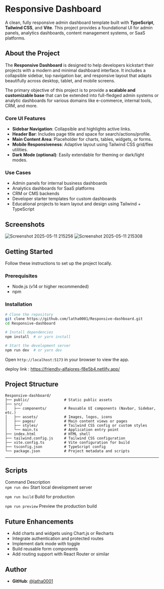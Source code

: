 # Responsive Dashboard

A clean, fully responsive admin dashboard template built with **TypeScript**, **Tailwind CSS**, and **Vite**. This project provides a foundational UI for admin panels, analytics dashboards, content management systems, or SaaS platforms.


##  About the Project

The **Responsive Dashboard** is designed to help developers kickstart their projects with a modern and minimal dashboard interface. It includes a collapsible sidebar, top navigation bar, and responsive layout that adapts beautifully across desktop, tablet, and mobile screens.

The primary objective of this project is to provide a **scalable and customizable base** that can be extended into full-fledged admin systems or analytic dashboards for various domains like e-commerce, internal tools, CRM, and more.

###  Core UI Features

* **Sidebar Navigation**: Collapsible and highlights active links.
* **Header Bar**: Includes page title and space for search/actions/profile.
* **Main Content Area**: Placeholder for charts, tables, widgets, or forms.
* **Mobile Responsiveness**: Adaptive layout using Tailwind CSS grid/flex utilities.
* **Dark Mode (optional)**: Easily extendable for theming or dark/light modes.

###  Use Cases

* Admin panels for internal business dashboards
* Analytics dashboards for SaaS platforms
* CRM or CMS backends
* Developer starter templates for custom dashboards
* Educational projects to learn layout and design using Tailwind + TypeScript


##  Screenshots
![Screenshot 2025-05-11 215256](https://github.com/user-attachments/assets/fc362381-1b87-4ddb-ad49-990d68930ee9)
![Screenshot 2025-05-11 215308](https://github.com/user-attachments/assets/073a87bb-d3d5-4b3e-aa64-c025ee5d4e0c)



##  Getting Started

Follow these instructions to set up the project locally.

### Prerequisites

* Node.js (v14 or higher recommended)
* npm 

### Installation

```bash
# Clone the repository
git clone https://github.com/latha0001/Responsive-dashboard.git
cd Responsive-dashboard

# Install dependencies
npm install  # or yarn install

# Start the development server
npm run dev  # or yarn dev
```

Open `http://localhost:5173` in your browser to view the app.

deploy link : https://friendly-alfajores-f8e5b4.netlify.app/

##  Project Structure

```
Responsive-dashboard/
├── public/                # Static public assets
├── src/
│   ├── components/        # Reusable UI components (Navbar, Sidebar, etc.)
│   ├── assets/            # Images, logos, icons
│   ├── pages/             # Main content views or pages
│   ├── styles/            # Tailwind CSS config or custom styles
│   └── main.ts            # Application entry point
├── index.html             # HTML shell
├── tailwind.config.js     # Tailwind CSS configuration
├── vite.config.ts         # Vite configuration for build
├── tsconfig.json          # TypeScript config
└── package.json           # Project metadata and scripts
```

---

##  Scripts

  Command           Description                    
 `npm run dev`      Start local development server 
 
 `npm run build`    Build for production       
 
 `npm run preview`  Preview the production build   

##  Future Enhancements

* Add charts and widgets using Chart.js or Recharts
* Integrate authentication and protected routes
* Implement dark mode with toggle
* Build reusable form components
* Add routing support with React Router or similar


##  Author

* **GitHub**: [@latha0001](https://github.com/latha0001)
